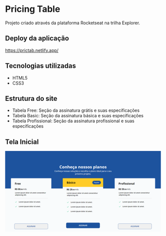 # Pricing Table
Projeto criado através da plataforma Rocketseat na trilha Explorer.
## Deploy da aplicação

https://prictab.netlify.app/

## Tecnologias utilizadas

+ HTML5
+ CSS3

## Estrutura do site

+ Tabela Free: Seção da assinatura grátis e suas especificações
+ Tabela Basic: Seção da assinatura básica e suas especificações
+ Tabela Profissional: Seção da assinatura profissional e suas especificações

## Tela Inicial

<img src=".github/pricing-table.png">
